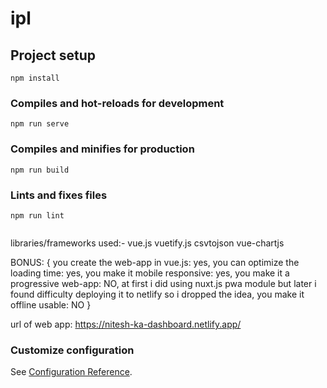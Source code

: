 # ipl

## Project setup
```
npm install
```

### Compiles and hot-reloads for development
```
npm run serve
```

### Compiles and minifies for production
```
npm run build
```

### Lints and fixes files
```
npm run lint


```

libraries/frameworks used:-
vue.js
vuetify.js
csvtojson
vue-chartjs

BONUS: {
    you create the web-app in vue.js: yes,
    you can optimize the loading time: yes,
    you make it mobile responsive: yes,
    you make it a progressive web-app: NO, at first i did using nuxt.js pwa module but later i found difficulty deploying it to netlify so i dropped the idea,
    you make it offline usable: NO
}

url of web app: https://nitesh-ka-dashboard.netlify.app/

### Customize configuration
See [Configuration Reference](https://cli.vuejs.org/config/).
